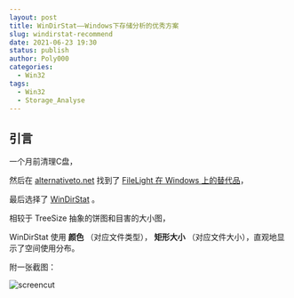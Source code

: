 ```yaml
---
layout: post
title: WinDirStat——Windows下存储分析的优秀方案
slug: windirstat-recommend
date: 2021-06-23 19:30
status: publish
author: Poly000
categories: 
  - Win32
tags: 
  - Win32
  - Storage_Analyse
---
```


## 引言

一个月前<span title="被学校领导命令">清理</span>C盘，

然后在 [alternativeto.net](https://alternativeto.net) 找到了 [FileLight 在 Windows 上的替代品](https://alternativeto.net/software/filelight/?platform=windows)，

最后选择了 [WinDirStat](https://windirstat.net/index.html) 。

相较于 TreeSize 抽象的饼图和<span title="让人眼花">目害</span>的大小图，

WinDirStat 使用 __颜色__ （对应文件类型）， __矩形大小__ （对应文件大小），直观地显示了空间使用分布。

附一张截图：

![screencut](https://windirstat.net/images/windirstat.jpg)